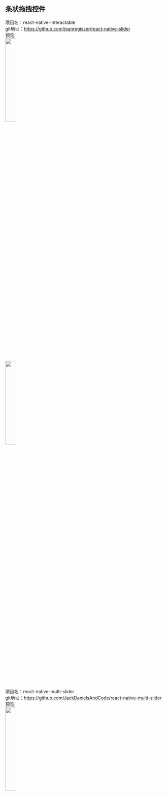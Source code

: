 ## 条状拖拽控件<br>

项目名：react-native-interactable<br>
git地址：https://github.com/jeanregisser/react-native-slider<br>
预览:<br>
<img src="https://raw.githubusercontent.com/jeanregisser/react-native-slider/master/Screenshots/basic@2x.png" width="26%"/>
<br>
<img src="https://raw.githubusercontent.com/jeanregisser/react-native-slider/master/Screenshots/basic_android_xxhdpi.png" width="26%"/>
<br>


项目名：react-native-multi-slider<br>
git地址：https://github.com/JackDanielsAndCode/react-native-multi-slider<br>
预览:<br>
<img src="https://github.com/JackDanielsAndCode/react-native-multi-slider/raw/master/examplesInAction.gif" width="26%"/>
<br>

